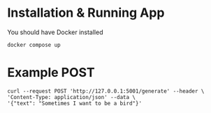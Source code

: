 # Installation & Running App
You should have Docker installed
```
docker compose up
```

# Example POST
```
curl --request POST 'http://127.0.0.1:5001/generate' --header \
'Content-Type: application/json' --data \
'{"text": "Sometimes I want to be a bird"}'
```